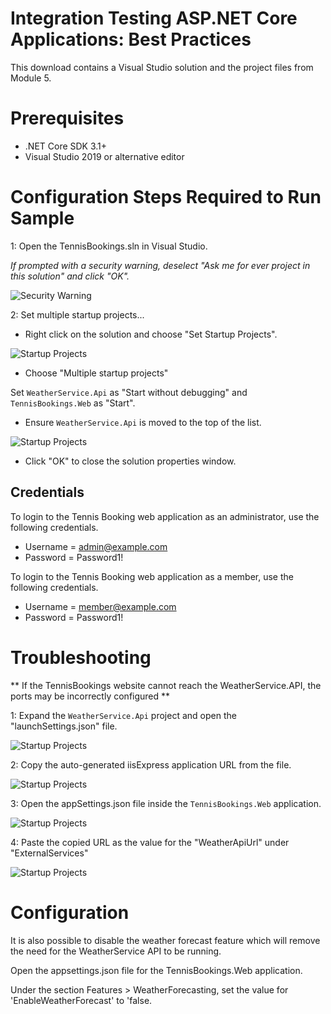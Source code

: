 # Integration Testing ASP.NET Core Applications: Best Practices

This download contains a Visual Studio solution and the project files from Module 5.

# Prerequisites

- .NET Core SDK 3.1+
- Visual Studio 2019 or alternative editor

# Configuration Steps Required to Run Sample

1: Open the TennisBookings.sln in Visual Studio.

*If prompted with a security warning, deselect "Ask me for ever project in this solution" and click "OK".*

![Security Warning](images/image-01.png)

2: Set multiple startup projects...

- Right click on the solution and choose "Set Startup Projects".

![Startup Projects](images/image-02.png)

- Choose "Multiple startup projects"

Set `WeatherService.Api` as "Start without debugging" and `TennisBookings.Web` as "Start".

- Ensure `WeatherService.Api` is moved to the top of the list.

![Startup Projects](images/image-03.png)

- Click "OK" to close the solution properties window.

## Credentials

To login to the Tennis Booking web application as an administrator, use the following credentials.

- Username = admin@example.com
- Password = Password1!

To login to the Tennis Booking web application as a member, use the following credentials.

- Username = member@example.com
- Password = Password1!

# Troubleshooting

** If the TennisBookings website cannot reach the WeatherService.API, the ports may be incorrectly configured **

1: Expand the `WeatherService.Api` project and open the "launchSettings.json" file.

![Startup Projects](images/image-04.png)

2: Copy the auto-generated iisExpress application URL from the file.

![Startup Projects](images/image-05.png)

3: Open the appSettings.json file inside the `TennisBookings.Web` application.

![Startup Projects](images/image-06.png)

4: Paste the copied URL as the value for the "WeatherApiUrl" under "ExternalServices"

![Startup Projects](images/image-07.png)

# Configuration

It is also possible to disable the weather forecast feature which will remove the need for the WeatherService API to be running.

Open the appsettings.json file for the TennisBookings.Web application.

Under the section Features > WeatherForecasting, set the value for 'EnableWeatherForecast' to 'false.